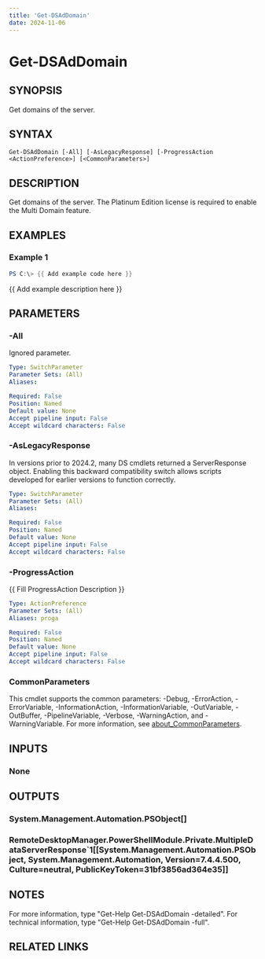```yaml
---
title: 'Get-DSAdDomain'
date: 2024-11-06
---
```



# Get-DSAdDomain

## SYNOPSIS
Get domains of the server.

## SYNTAX

```
Get-DSAdDomain [-All] [-AsLegacyResponse] [-ProgressAction <ActionPreference>] [<CommonParameters>]
```

## DESCRIPTION
Get domains of the server.
The Platinum Edition license is required to enable the Multi Domain feature.

## EXAMPLES

### Example 1
```powershell
PS C:\> {{ Add example code here }}
```

{{ Add example description here }}

## PARAMETERS

### -All
Ignored parameter.

```yaml
Type: SwitchParameter
Parameter Sets: (All)
Aliases:

Required: False
Position: Named
Default value: None
Accept pipeline input: False
Accept wildcard characters: False
```

### -AsLegacyResponse
In versions prior to 2024.2, many DS cmdlets returned a ServerResponse object.
Enabling this backward compatibility switch allows scripts developed for earlier versions to function correctly.

```yaml
Type: SwitchParameter
Parameter Sets: (All)
Aliases:

Required: False
Position: Named
Default value: None
Accept pipeline input: False
Accept wildcard characters: False
```

### -ProgressAction
{{ Fill ProgressAction Description }}

```yaml
Type: ActionPreference
Parameter Sets: (All)
Aliases: proga

Required: False
Position: Named
Default value: None
Accept pipeline input: False
Accept wildcard characters: False
```

### CommonParameters
This cmdlet supports the common parameters: -Debug, -ErrorAction, -ErrorVariable, -InformationAction, -InformationVariable, -OutVariable, -OutBuffer, -PipelineVariable, -Verbose, -WarningAction, and -WarningVariable. For more information, see [about_CommonParameters](http://go.microsoft.com/fwlink/?LinkID=113216).

## INPUTS

### None
## OUTPUTS

### System.Management.Automation.PSObject[]
### RemoteDesktopManager.PowerShellModule.Private.MultipleDataServerResponse`1[[System.Management.Automation.PSObject, System.Management.Automation, Version=7.4.4.500, Culture=neutral, PublicKeyToken=31bf3856ad364e35]]
## NOTES
For more information, type "Get-Help Get-DSAdDomain -detailed".
For technical information, type "Get-Help Get-DSAdDomain -full".

## RELATED LINKS
